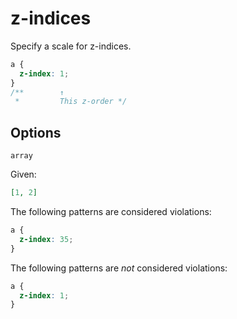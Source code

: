 # z-indices

Specify a scale for z-indices.

```css
a {
  z-index: 1;
}
/**        ↑
 *         This z-order */
```

## Options

`array`

Given:

```json
[1, 2]
```

The following patterns are considered violations:

```css
a {
  z-index: 35;
}
```

The following patterns are _not_ considered violations:

```css
a {
  z-index: 1;
}
```
